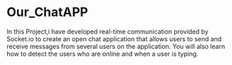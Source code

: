 # Our_ChatAPP
In this Project,i have developed real-time communication provided by Socket.io to create an open chat application that allows users to send and receive messages
from several users on the application. 
You will also learn how to detect the users who are online and when a user is typing.

